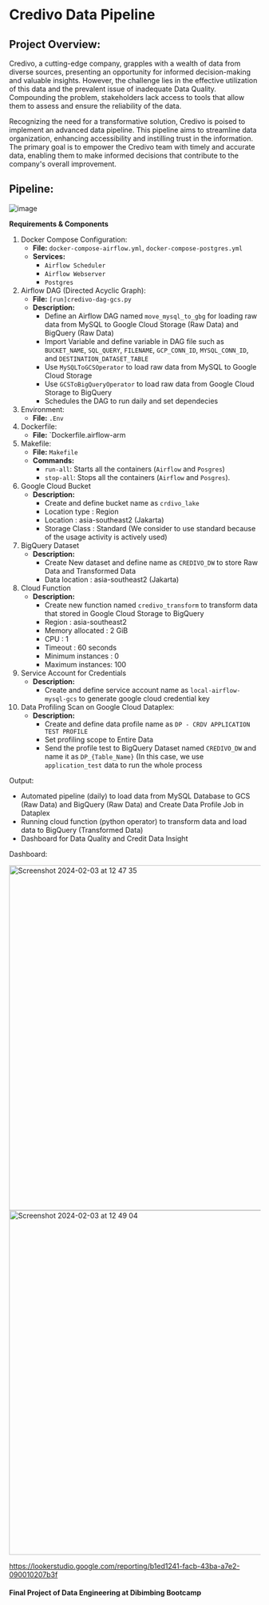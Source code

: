 # **Credivo Data Pipeline**

## Project Overview:
Credivo, a cutting-edge company, grapples with a wealth of data from diverse sources, presenting an opportunity for informed decision-making and valuable insights. However, the challenge lies in the effective utilization of this data and the prevalent issue of inadequate Data Quality. Compounding the problem, stakeholders lack access to tools that allow them to assess and ensure the reliability of the data.

Recognizing the need for a transformative solution, Credivo is poised to implement an advanced data pipeline. This pipeline aims to streamline data organization, enhancing accessibility and instilling trust in the information. The primary goal is to empower the Credivo team with timely and accurate data, enabling them to make informed decisions that contribute to the company's overall improvement.

## Pipeline:
![image](https://github.com/ariqarfina/credivo_pipeline/assets/101324931/e6228cbe-d66f-45b4-8892-d7c46dd6f682)


**Requirements & Components**
1. Docker Compose Configuration:
   - **File:** `docker-compose-airflow.yml`, `docker-compose-postgres.yml`
   - **Services:**
      - `Airflow Scheduler`
      - `Airflow Webserver`
      - `Postgres`
2. Airflow DAG (Directed Acyclic Graph):
   - **File:** `[run]credivo-dag-gcs.py`
   - **Description:**
      - Define an Airflow DAG named `move_mysql_to_gbg` for loading raw data from MySQL to Google Cloud Storage (Raw Data) and BigQuery (Raw Data)
      - Import Variable and define variable in DAG file such as `BUCKET_NAME`, `SQL_QUERY`, `FILENAME`, `GCP_CONN_ID`, `MYSQL_CONN_ID`, and `DESTINATION_DATASET_TABLE`
      - Use `MySQLToGCSOperator` to load raw data from MySQL to Google Cloud Storage
      - Use `GCSToBigQueryOperator` to load raw data from Google Cloud Storage to BigQuery
      - Schedules the DAG to run daily and set dependecies
3. Environment:
   -  **File:** `.Env`
4. Dockerfile:
   - **File:** `Dockerfile.airflow-arm
5. Makefile:
   - **File:** `Makefile`
   - **Commands:**
      - `run-all`: Starts all the containers (`Airflow` and `Posgres`)
      - `stop-all`: Stops all the containers (`Airflow` and `Posgres`).
6. Google Cloud Bucket
   - **Description:**
      - Create and define bucket name as `crdivo_lake`
      - Location type : Region
      - Location : asia-southeast2 (Jakarta)
      - Storage Class : Standard (We consider to use standard because of the usage activity is actively used)
7. BigQuery Dataset
   - **Description:**
      - Create New dataset and define name as `CREDIVO_DW` to store Raw Data and Transformed Data
      - Data location : asia-southeast2 (Jakarta)
8. Cloud Function
   - **Description:**
     - Create new function named `credivo_transform` to transform data that stored in Google Cloud Storage to BigQuery
     - Region : asia-southeast2
     - Memory allocated : 2 GiB
     - CPU : 1
     - Timeout : 60 seconds
     - Minimum instances : 0
     - Maximum instances: 100  
9. Service Account for Credentials
   - **Description:**
      - Create and define service account name as `local-airflow-mysql-gcs` to generate google cloud credential key
10. Data Profiling Scan on Google Cloud Dataplex:
      - **Description:**
         - Create and define data profile name as `DP - CRDV APPLICATION TEST PROFILE`
         - Set profiling scope to Entire Data
         - Send the profile test to BigQuery Dataset named  `CREDIVO_DW` and name it as `DP_{Table_Name}` (In this case, we use `application_test` data to run the whole process

Output:
- Automated pipeline (daily) to load data from MySQL Database to GCS (Raw Data) and BigQuery (Raw Data) and Create Data Profile Job in Dataplex
- Running cloud function (python operator) to transform data and load data to BigQuery (Transformed Data)
- Dashboard for Data Quality and Credit Data Insight


Dashboard:

<img width="690" alt="Screenshot 2024-02-03 at 12 47 35" src="https://github.com/ariqarfina/credivo_pipeline/assets/101324931/8d3e13fe-1cde-495f-af8b-9bd0a88e60f0">
<img width="689" alt="Screenshot 2024-02-03 at 12 49 04" src="https://github.com/ariqarfina/credivo_pipeline/assets/101324931/e412f96a-c8ef-403b-bc20-320b83c0def9">

https://lookerstudio.google.com/reporting/b1ed1241-facb-43ba-a7e2-090010207b3f











#### Final Project of Data Engineering at Dibimbing Bootcamp

